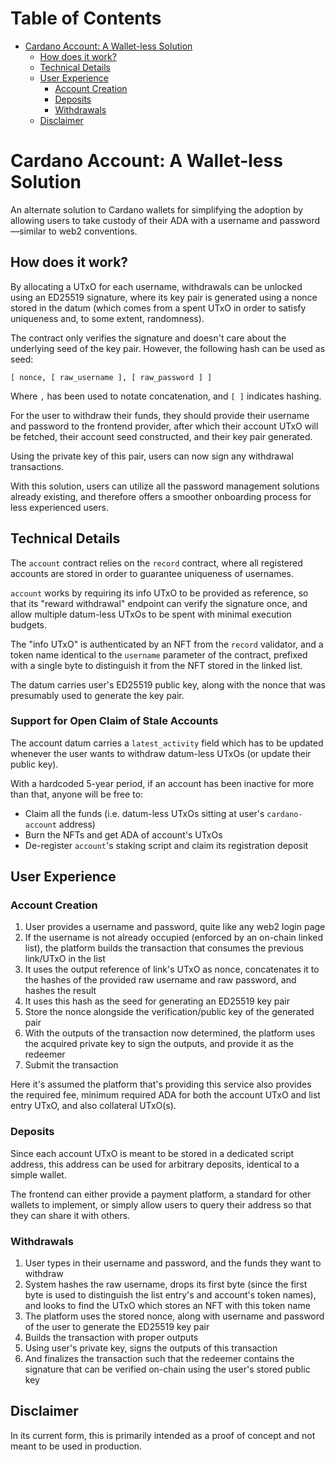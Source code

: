 # Table of Contents

<!-- vim-markdown-toc GFM -->

* [Cardano Account: A Wallet-less Solution](#cardano-account-a-wallet-less-solution)
    * [How does it work?](#how-does-it-work)
    * [Technical Details](#technical-details)
    * [User Experience](#user-experience)
        * [Account Creation](#account-creation)
        * [Deposits](#deposits)
        * [Withdrawals](#withdrawals)
    * [Disclaimer](#disclaimer)

<!-- vim-markdown-toc -->

# Cardano Account: A Wallet-less Solution

An alternate solution to Cardano wallets for simplifying the adoption by
allowing users to take custody of their ADA with a username and password—similar
to web2 conventions.

## How does it work?

By allocating a UTxO for each username, withdrawals can be unlocked using an
ED25519 signature, where its key pair is generated using a nonce stored in the
datum (which comes from a spent UTxO in order to satisfy uniqueness and, to some
extent, randomness).

The contract only verifies the signature and doesn't care about the underlying
seed of the key pair. However, the following hash can be used as seed:
```
[ nonce, [ raw_username ], [ raw_password ] ]
```

Where `,` has been used to notate concatenation, and `[ ]` indicates hashing.

For the user to withdraw their funds, they should provide their username and
password to the frontend provider, after which their account UTxO will be
fetched, their account seed constructed, and their key pair generated.

Using the private key of this pair, users can now sign any withdrawal
transactions.

With this solution, users can utilize all the password management solutions
already existing, and therefore offers a smoother onboarding process for less
experienced users.

## Technical Details

The `account` contract relies on the `record` contract, where all registered
accounts are stored in order to guarantee uniqueness of usernames.

`account` works by requiring its info UTxO to be provided as reference, so that
its "reward withdrawal" endpoint can verify the signature once, and allow
multiple datum-less UTxOs to be spent with minimal execution budgets.

The "info UTxO" is authenticated by an NFT from the `record` validator, and a
token name identical to the `username` parameter of the contract, prefixed with
a single byte to distinguish it from the NFT stored in the linked list.

The datum carries user's ED25519 public key, along with the nonce that was
presumably used to generate the key pair.

### Support for Open Claim of Stale Accounts

The account datum carries a `latest_activity` field which has to be updated
whenever the user wants to withdraw datum-less UTxOs (or update their public
key).

With a hardcoded 5-year period, if an account has been inactive for more than
that, anyone will be free to:
- Claim all the funds (i.e. datum-less UTxOs sitting at
  user's `cardano-account` address)
- Burn the NFTs and get ADA of account's UTxOs
- De-register `account`'s staking script and claim its registration deposit

## User Experience

### Account Creation

1. User provides a username and password, quite like any web2 login page
2. If the username is not already occupied (enforced by an on-chain linked
   list), the platform builds the transaction that consumes the previous
   link/UTxO in the list
3. It uses the output reference of link's UTxO as nonce, concatenates it to the
   hashes of the provided raw username and raw password, and hashes the result
4. It uses this hash as the seed for generating an ED25519 key pair
5. Store the nonce alongside the verification/public key of the generated pair
6. With the outputs of the transaction now determined, the platform uses the
   acquired private key to sign the outputs, and provide it as the redeemer
7. Submit the transaction

Here it's assumed the platform that's providing this service also provides the
required fee, minimum required ADA for both the account UTxO and list entry
UTxO, and also collateral UTxO(s).

### Deposits

Since each account UTxO is meant to be stored in a dedicated script address,
this address can be used for arbitrary deposits, identical to a simple wallet.

The frontend can either provide a payment platform, a standard for other wallets
to implement, or simply allow users to query their address so that they can
share it with others.

### Withdrawals

1. User types in their username and password, and the funds they want to
   withdraw
2. System hashes the raw username, drops its first byte (since the first byte
   is used to distinguish the list entry's and account's token names), and looks
   to find the UTxO which stores an NFT with this token name
3. The platform uses the stored nonce, along with username and password of the
   user to generate the ED25519 key pair
4. Builds the transaction with proper outputs
5. Using user's private key, signs the outputs of this transaction
4. And finalizes the transaction such that the redeemer contains the signature
   that can be verified on-chain using the user's stored public key

## Disclaimer

In its current form, this is primarily intended as a proof of concept and not
meant to be used in production.
